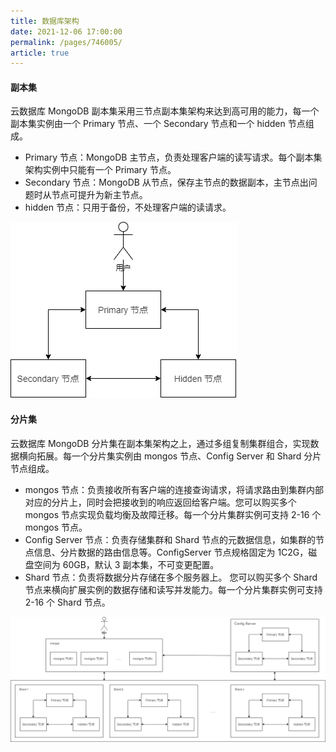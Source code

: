```yaml
---
title: 数据库架构
date: 2021-12-06 17:00:00
permalink: /pages/746005/
article: true
---
```



#### 副本集

云数据库 MongoDB 副本集采用三节点副本集架构来达到高可用的能力，每一个副本集实例由一个 Primary 节点、一个 Secondary 节点和一个 hidden 节点组成。

- Primary 节点：MongoDB 主节点，负责处理客户端的读写请求。每个副本集架构实例中只能有一个 Primary 节点。
- Secondary 节点：MongoDB 从节点，保存主节点的数据副本，主节点出问题时从节点可提升为新主节点。
- hidden 节点：只用于备份，不处理客户端的读请求。

![framework_replica](./../pic/framework_replica.png)

#### 分片集

云数据库 MongoDB 分片集在副本集架构之上，通过多组复制集群组合，实现数据横向拓展。每一个分片集实例由 mongos 节点、Config Server 和 Shard 分片节点组成。

- mongos 节点：负责接收所有客户端的连接查询请求，将请求路由到集群内部对应的分片上，同时会把接收到的响应返回给客户端。您可以购买多个 mongos 节点实现负载均衡及故障迁移。每一个分片集群实例可支持 2-16 个 mongos 节点。
- Config Server 节点：负责存储集群和 Shard 节点的元数据信息，如集群的节点信息、分片数据的路由信息等。ConfigServer 节点规格固定为 1C2G，磁盘空间为 60GB，默认 3 副本集，不可变更配置。
- Shard 节点：负责将数据分片存储在多个服务器上。 您可以购买多个 Shard 节点来横向扩展实例的数据存储和读写并发能力。每一个分片集群实例可支持 2-16 个 Shard 节点。

![framework_shard](./../pic/framework_shard.png)
